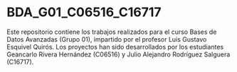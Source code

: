 # BDA_G01_C06516_C16717
Este repositorio contiene los trabajos realizados para el curso Bases de Datos Avanzadas (Grupo 01), impartido por el profesor Luis Gustavo Esquivel Quirós. Los proyectos han sido desarrollados por los estudiantes Geancarlo Rivera Hernández (C06516) y Julio Alejandro Rodríguez Salguera (C16717).
